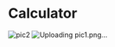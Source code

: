 # Calculator
![pic2](https://github.com/ArpitaRoy454/Calculator/assets/110689198/94ffa6fb-a67b-494e-8488-2cfc53e451a3)
![Uploading pic1.png…]()
